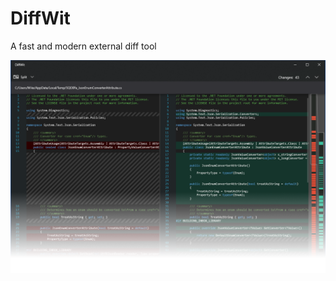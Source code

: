 # DiffWit

A fast and modern external diff tool

![Preview of DiffWit](Images/preview.png?raw=true "DiffWit")